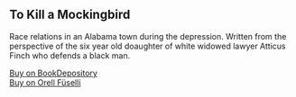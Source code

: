 ## To Kill a Mockingbird

Race relations in an Alabama town during the depression. Written from the perspective of the six year old doaughter of white widowed lawyer Atticus Finch who defends a black man.

[Buy on BookDepository](https://www.bookdepository.com/Kill-Mockingbird-Harper-Lee/9780099549482?ref=grid-view&qid=1654272331578&sr=1-1)  
[Buy on Orell Füselli](https://www.orellfuessli.ch/shop/home/artikeldetails/A1039557445)

<!--stackedit_data:
eyJoaXN0b3J5IjpbMjAxNjQ4ODc5Ml19
-->